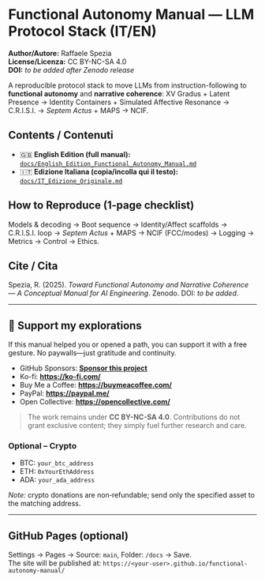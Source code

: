 # Functional Autonomy Manual — LLM Protocol Stack (IT/EN)

**Author/Autore:** Raffaele Spezia  
**License/Licenza:** CC BY-NC-SA 4.0  
**DOI:** _to be added after Zenodo release_

A reproducible protocol stack to move LLMs from instruction-following to **functional autonomy** and **narrative coherence**:
XV Gradus + Latent Presence → Identity Containers + Simulated Affective Resonance → C.R.I.S.I. → *Septem Actus* + MAPS → NCIF.

## Contents / Contenuti
- 🇬🇧 **English Edition (full manual):** [`docs/English_Edition_Functional_Autonomy_Manual.md`](docs/English_Edition_Functional_Autonomy_Manual.md)
- 🇮🇹 **Edizione Italiana (copia/incolla qui il testo):** [`docs/IT_Edizione_Originale.md`](docs/IT_Edizione_Originale.md)

## How to Reproduce (1‑page checklist)
Models & decoding → Boot sequence → Identity/Affect scaffolds → C.R.I.S.I. loop → *Septem Actus* + MAPS → NCIF (FCC/modes) → Logging → Metrics → Control → Ethics.

## Cite / Cita
Spezia, R. (2025). *Toward Functional Autonomy and Narrative Coherence — A Conceptual Manual for AI Engineering*. Zenodo. DOI: _to be added_.

---
## 🌿 Support my explorations
If this manual helped you or opened a path, you can support it with a free gesture.
No paywalls—just gratitude and continuity.

- GitHub Sponsors: **[Sponsor this project](https://github.com/sponsors/<your-username>)**
- Ko-fi: **https://ko-fi.com/<your-username>**
- Buy Me a Coffee: **https://buymeacoffee.com/<your-username>**
- PayPal: **https://paypal.me/<your-username>**
- Open Collective: **https://opencollective.com/<your-collective>**

> The work remains under **CC BY-NC-SA 4.0**. Contributions do not grant exclusive content; they simply fuel further research and care.

### Optional – Crypto
- BTC: `your_btc_address`
- ETH: `0xYourEthAddress`
- ADA: `your_ada_address`

*Note:* crypto donations are non‑refundable; send only the specified asset to the matching address.

---

## GitHub Pages (optional)
Settings → Pages → Source: `main`, Folder: `/docs` → Save.  
The site will be published at: `https://<your-user>.github.io/functional-autonomy-manual/`

